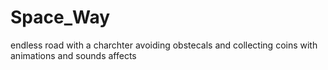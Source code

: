 # Space_Way
 endless road with a charchter avoiding obstecals and collecting coins with animations and sounds affects
